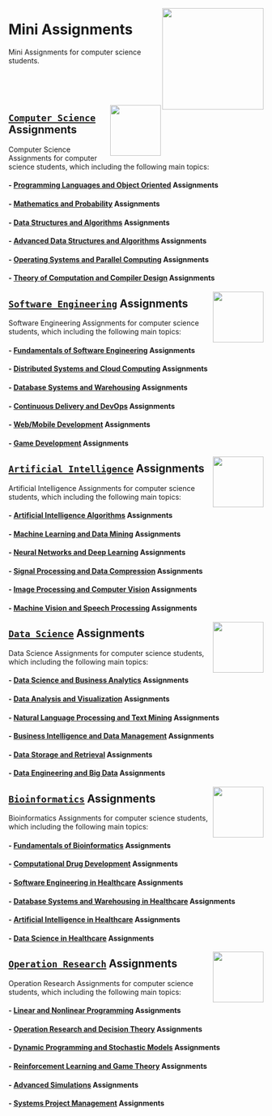 <img align="right" width="200" src="https://github.com/cs-MohamedAyman/cs-MohamedAyman/blob/main/repos-logos/mini-assignments.jpg"></img>

# Mini Assignments
Mini Assignments for computer science students.

<br><br><br>

<img align="right" width="100" height="100" src="https://github.com/cs-MohamedAyman/cs-MohamedAyman/blob/main/repos-logos/computer-science-department.jpg">

## [`Computer Science`](https://github.com/cs-MohamedAyman/Hands-On-Experience/blob/master/Mini-Assignments/Computer-Science/README.md) Assignments
Computer Science Assignments for computer science students, which including the following main topics:

#### - [Programming Languages and Object Oriented](https://github.com/cs-MohamedAyman/Hands-On-Experience/blob/master/Mini-Assignments/Computer-Science/README.md) Assignments
#### - [Mathematics and Probability](https://github.com/cs-MohamedAyman/Hands-On-Experience/blob/master/Mini-Assignments/Computer-Science/README.md) Assignments
#### - [Data Structures and Algorithms](https://github.com/cs-MohamedAyman/Hands-On-Experience/blob/master/Mini-Assignments/Computer-Science/README.md) Assignments
#### - [Advanced Data Structures and Algorithms](https://github.com/cs-MohamedAyman/Hands-On-Experience/blob/master/Mini-Assignments/Computer-Science/README.md) Assignments
#### - [Operating Systems and Parallel Computing](https://github.com/cs-MohamedAyman/Hands-On-Experience/blob/master/Mini-Assignments/Computer-Science/README.md) Assignments
#### - [Theory of Computation and Compiler Design](https://github.com/cs-MohamedAyman/Hands-On-Experience/blob/master/Mini-Assignments/Computer-Science/README.md) Assignments

<img align="right" width="100" height="100" src="https://github.com/cs-MohamedAyman/cs-MohamedAyman/blob/main/repos-logos/software-engineering-department.jpg">

## [`Software Engineering`](https://github.com/cs-MohamedAyman/Hands-On-Experience/blob/master/Mini-Assignments/Software-Engineering/README.md) Assignments
Software Engineering Assignments for computer science students, which including the following main topics:

#### - [Fundamentals of Software Engineering](https://github.com/cs-MohamedAyman/Hands-On-Experience/blob/master/Mini-Assignments/Software-Engineering/README.md) Assignments
#### - [Distributed Systems and Cloud Computing](https://github.com/cs-MohamedAyman/Hands-On-Experience/blob/master/Mini-Assignments/Software-Engineering/README.md) Assignments
#### - [Database Systems and Warehousing](https://github.com/cs-MohamedAyman/Hands-On-Experience/blob/master/Mini-Assignments/Software-Engineering/README.md) Assignments
#### - [Continuous Delivery and DevOps](https://github.com/cs-MohamedAyman/Hands-On-Experience/blob/master/Mini-Assignments/Software-Engineering/README.md) Assignments
#### - [Web/Mobile Development](https://github.com/cs-MohamedAyman/Hands-On-Experience/blob/master/Mini-Assignments/Software-Engineering/README.md) Assignments
#### - [Game Development](https://github.com/cs-MohamedAyman/Hands-On-Experience/blob/master/Mini-Assignments/Software-Engineering/README.md) Assignments

<img align="right" width="100" height="100" src="https://github.com/cs-MohamedAyman/cs-MohamedAyman/blob/main/repos-logos/artificial-intelligence-department.jpg">

## [`Artificial Intelligence`](https://github.com/cs-MohamedAyman/Hands-On-Experience/blob/master/Mini-Assignments/Artificial-Intelligence/README.md) Assignments
Artificial Intelligence Assignments for computer science students, which including the following main topics:

#### - [Artificial Intelligence Algorithms](https://github.com/cs-MohamedAyman/Hands-On-Experience/blob/master/Mini-Assignments/Artificial-Intelligence/README.md) Assignments
#### - [Machine Learning and Data Mining](https://github.com/cs-MohamedAyman/Hands-On-Experience/blob/master/Mini-Assignments/Artificial-Intelligence/README.md) Assignments
#### - [Neural Networks and Deep Learning](https://github.com/cs-MohamedAyman/Hands-On-Experience/blob/master/Mini-Assignments/Artificial-Intelligence/README.md) Assignments
#### - [Signal Processing and Data Compression](https://github.com/cs-MohamedAyman/Hands-On-Experience/blob/master/Mini-Assignments/Artificial-Intelligence/README.md) Assignments
#### - [Image Processing and Computer Vision](https://github.com/cs-MohamedAyman/Hands-On-Experience/blob/master/Mini-Assignments/Artificial-Intelligence/README.md) Assignments
#### - [Machine Vision and Speech Processing](https://github.com/cs-MohamedAyman/Hands-On-Experience/blob/master/Mini-Assignments/Artificial-Intelligence/README.md) Assignments

<img align="right" width="100" height="100" src="https://github.com/cs-MohamedAyman/cs-MohamedAyman/blob/main/repos-logos/data-science-department.jpg">

## [`Data Science`](https://github.com/cs-MohamedAyman/Hands-On-Experience/blob/master/Mini-Assignments/Data-Science/README.md) Assignments
Data Science Assignments for computer science students, which including the following main topics:

#### - [Data Science and Business Analytics](https://github.com/cs-MohamedAyman/Hands-On-Experience/blob/master/Mini-Assignments/Data-Science/README.md) Assignments
#### - [Data Analysis and Visualization](https://github.com/cs-MohamedAyman/Hands-On-Experience/blob/master/Mini-Assignments/Data-Science/README.md) Assignments
#### - [Natural Language Processing and Text Mining](https://github.com/cs-MohamedAyman/Hands-On-Experience/blob/master/Mini-Assignments/Data-Science/README.md) Assignments
#### - [Business Intelligence and Data Management](https://github.com/cs-MohamedAyman/Hands-On-Experience/blob/master/Mini-Assignments/Data-Science/README.md) Assignments
#### - [Data Storage and Retrieval](https://github.com/cs-MohamedAyman/Hands-On-Experience/blob/master/Mini-Assignments/Data-Science/README.md) Assignments
#### - [Data Engineering and Big Data](https://github.com/cs-MohamedAyman/Hands-On-Experience/blob/master/Mini-Assignments/Data-Science/README.md) Assignments

<img align="right" width="100" height="100" src="https://github.com/cs-MohamedAyman/cs-MohamedAyman/blob/main/repos-logos/bioinformatics-department.jpg">

## [`Bioinformatics`](https://github.com/cs-MohamedAyman/Hands-On-Experience/blob/master/Mini-Assignments/Bioinformatics/README.md) Assignments
Bioinformatics Assignments for computer science students, which including the following main topics:

#### - [Fundamentals of Bioinformatics](https://github.com/cs-MohamedAyman/Hands-On-Experience/blob/master/Mini-Assignments/Bioinformatics/README.md) Assignments
#### - [Computational Drug Development](https://github.com/cs-MohamedAyman/Hands-On-Experience/blob/master/Mini-Assignments/Bioinformatics/README.md) Assignments
#### - [Software Engineering in Healthcare](https://github.com/cs-MohamedAyman/Hands-On-Experience/blob/master/Mini-Assignments/Bioinformatics/README.md) Assignments
#### - [Database Systems and Warehousing in Healthcare](https://github.com/cs-MohamedAyman/Hands-On-Experience/blob/master/Mini-Assignments/Bioinformatics/README.md) Assignments
#### - [Artificial Intelligence in Healthcare](https://github.com/cs-MohamedAyman/Hands-On-Experience/blob/master/Mini-Assignments/Bioinformatics/README.md) Assignments
#### - [Data Science in Healthcare](https://github.com/cs-MohamedAyman/Hands-On-Experience/blob/master/Mini-Assignments/Bioinformatics/README.md) Assignments

<img align="right" width="100" height="100" src="https://github.com/cs-MohamedAyman/cs-MohamedAyman/blob/main/repos-logos/operation-research-department.jpg">

## [`Operation Research`](https://github.com/cs-MohamedAyman/Hands-On-Experience/blob/master/Mini-Assignments/Operation-Research/README.md) Assignments
Operation Research Assignments for computer science students, which including the following main topics:

#### - [Linear and Nonlinear Programming](https://github.com/cs-MohamedAyman/Hands-On-Experience/blob/master/Mini-Assignments/Operation-Research/README.md) Assignments
#### - [Operation Research and Decision Theory](https://github.com/cs-MohamedAyman/Hands-On-Experience/blob/master/Mini-Assignments/Operation-Research/README.md) Assignments
#### - [Dynamic Programming and Stochastic Models](https://github.com/cs-MohamedAyman/Hands-On-Experience/blob/master/Mini-Assignments/Operation-Research/README.md) Assignments
#### - [Reinforcement Learning and Game Theory](https://github.com/cs-MohamedAyman/Hands-On-Experience/blob/master/Mini-Assignments/Operation-Research/README.md) Assignments
#### - [Advanced Simulations](https://github.com/cs-MohamedAyman/Hands-On-Experience/blob/master/Mini-Assignments/Operation-Research/README.md) Assignments
#### - [Systems Project Management](https://github.com/cs-MohamedAyman/Hands-On-Experience/blob/master/Mini-Assignments/Operation-Research/README.md) Assignments
